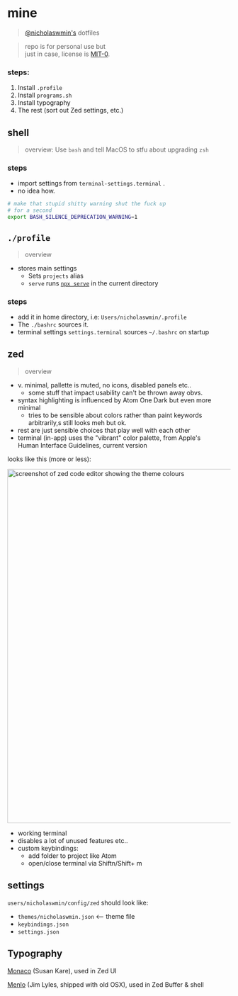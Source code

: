 # mine

> [@nicholaswmin's][nicholaswmin] dotfiles

> repo is for personal use but   
> just in case, license is [MIT-0][mit-zero].

### steps:

1. Install `.profile`
2. Install `programs.sh`
3. Install typography 
4. The rest (sort out Zed settings, etc.)

## shell

> overview: Use `bash` and tell MacOS to stfu about upgrading `zsh`

### steps

- import settings from `terminal-settings.terminal` .
- no idea how.

```bash
# make that stupid shitty warning shut the fuck up
# for a second
export BASH_SILENCE_DEPRECATION_WARNING=1
```

## `./profile` 

> overview

- stores main settings
  - Sets `projects` alias 
  - `serve` runs [`npx serve`][serve] in the current directory

### steps

- add it in home directory, i.e: `Users/nicholaswmin/.profile`
- The `./bashrc` sources it.
- terminal settings `settings.terminal` sources `~/.bashrc` on startup

## zed 

> overview

- v. minimal, pallette is muted, no icons, disabled panels etc..
    - some stuff that impact usability can't be thrown away obvs.
 - syntax highlighting is influenced by Atom One Dark but even more minimal
   - tries to be sensible about colors rather than paint keywords arbitrarily,s
  still looks meh but ok.
 - rest are just sensible choices that play well with each other  
 - terminal (in-app) uses the "vibrant" color palette, from Apple's  
  Human Interface Guidelines, current version


looks like this (more or less):

<img width="800" alt="screenshot of zed code editor showing the theme colours" src="https://github.com/user-attachments/assets/ce2632b8-8a5c-42f2-971c-3bc3e0514ec5" />


- working terminal
- disables a lot of unused features etc..
- custom keybindings:
  - add folder to project like Atom
  - open/close terminal via <key>Shift</key><key>n</key>/<key>Shift</key>+ <key>m</key>

## settings

`users/nicholaswmin/config/zed` should look like:

- `themes/nicholaswmin.json` <-- theme file
- `keybindings.json` 
- `settings.json`



## Typography

[Monaco][monaco] (Susan Kare), used in Zed UI

[Menlo][menlo] (Jim Lyles, shipped with old OSX), used in Zed Buffer & shell


[mit-zero]: https://spdx.org/licenses/MIT-0.html
[nicholaswmin]: https://github.com/nicholaswmin
[serve]: https://www.npmjs.com/package/serve
[monaco]: https://en.wikipedia.org/wiki/Monaco_(typeface)
[menlo]: https://en.wikipedia.org/wiki/Menlo_(typeface)
